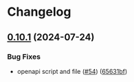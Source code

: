# Changelog

## [0.10.1](https://github.com/nomic-ai/ts-nomic/compare/v0.10.0...v0.10.1) (2024-07-24)


### Bug Fixes

* openapi script and file ([#54](https://github.com/nomic-ai/ts-nomic/issues/54)) ([65631bf](https://github.com/nomic-ai/ts-nomic/commit/65631bfc6649fda0b0fd9641fa1437359e199b46))
